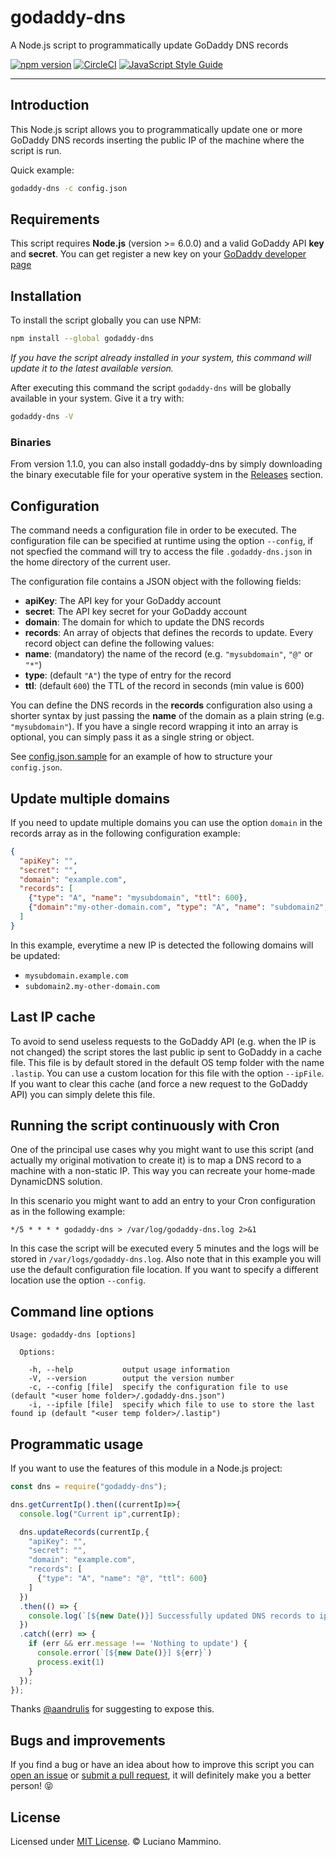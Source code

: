 # godaddy-dns

A Node.js script to programmatically update GoDaddy DNS records

[![npm version](https://badge.fury.io/js/godaddy-dns.svg)](http://badge.fury.io/js/godaddy-dns)
[![CircleCI](https://circleci.com/gh/lmammino/godaddy-dns.svg?style=shield)](https://circleci.com/gh/lmammino/godaddy-dns)
[![JavaScript Style Guide](https://img.shields.io/badge/code_style-standard-brightgreen.svg)](https://standardjs.com)

---

## Introduction

This Node.js script allows you to programmatically update one or more GoDaddy DNS
records inserting the public IP of the machine where the script is run.

Quick example:

```bash
godaddy-dns -c config.json
```


## Requirements

This script requires **Node.js** (version >= 6.0.0) and a valid GoDaddy API **key**
and **secret**. You can get register a new key on your [GoDaddy developer page](https://developer.godaddy.com/keys/)


## Installation

To install the script globally you can use NPM:

```bash
npm install --global godaddy-dns
```

*If you have the script already installed in your system, this command will
update it to the latest available version.*

After executing this command the script `godaddy-dns` will be globally available
in your system. Give it a try with:

```bash
godaddy-dns -V
```


### Binaries

From version 1.1.0, you can also install godaddy-dns by simply downloading the binary executable file for your operative system in the [Releases](https://github.com/lmammino/godaddy-dns/releases) section.


## Configuration

The command needs a configuration file in order to be executed. The configuration
file can be specified at runtime using the option `--config`, if not specfied the
command will try to access the file `.godaddy-dns.json` in the home directory of
the current user.

The configuration file contains a JSON object with the following fields:

  * **apiKey**: The API key for your GoDaddy account
  * **secret**: The API key secret for your GoDaddy account
  * **domain**: The domain for which to update the DNS records
  * **records**: An array of objects that defines the records to update. Every
  record object can define the following values:
   * **name**: (mandatory) the name of the record (e.g. `"mysubdomain"`, `"@"` or `"*"`)
   * **type**: (default `"A"`) the type of entry for the record
   * **ttl**: (default `600`) the TTL of the record in seconds (min value is 600)

You can define the DNS records in the **records** configuration also using a shorter
syntax by just passing the **name** of the domain as a plain string (e.g. `"mysubdomain"`).
If you have a single record wrapping it into an array is optional, you can
simply pass it as a single string or object.

See [config.json.sample](config.json.sample) for an example of how to structure
your `config.json`.


## Update multiple domains

If you need to update multiple domains you can use the option `domain` in the records array as in the following configuration example:

```json
{
  "apiKey": "",
  "secret": "",
  "domain": "example.com",
  "records": [
    {"type": "A", "name": "mysubdomain", "ttl": 600},
    {"domain":"my-other-domain.com", "type": "A", "name": "subdomain2", "ttl": 600} //overrides main domain name (example.com)
  ]
}
```

In this example, everytime a new IP is detected the following domains will be updated:

 - `mysubdomain.example.com`
 - `subdomain2.my-other-domain.com`


## Last IP cache

To avoid to send useless requests to the GoDaddy API (e.g. when the IP is not
changed) the script stores the last public ip sent to GoDaddy in a cache file.
This file is by default stored in the default OS temp folder with the name `.lastip`.
You can use a custom location for this file with the option `--ipFile`.
If you want to clear this cache (and force a new request to the GoDaddy API) you
can simply delete this file.


## Running the script continuously with Cron

One of the principal use cases why you might want to use this script (and actually
my original motivation to create it) is to map a DNS record to a machine with a
non-static IP. This way you can recreate your home-made DynamicDNS solution.

In this scenario you might want to add an entry to your Cron configuration as
in the following example:

```
*/5 * * * * godaddy-dns > /var/log/godaddy-dns.log 2>&1
```

In this case the script will be executed every 5 minutes and the logs will be stored
in `/var/logs/godaddy-dns.log`. Also note that in this example you will use the
default configuration file location. If you want to specify a different location
use the option `--config`.


## Command line options

```
Usage: godaddy-dns [options]

  Options:

    -h, --help           output usage information
    -V, --version        output the version number
    -c, --config [file]  specify the configuration file to use  (default "<user home folder>/.godaddy-dns.json")
    -i, --ipfile [file]  specify which file to use to store the last found ip (default "<user temp folder>/.lastip")
```


## Programmatic usage

If you want to use the features of this module in a Node.js project:

```javascript
const dns = require("godaddy-dns");

dns.getCurrentIp().then((currentIp)=>{
  console.log("Current ip",currentIp);

  dns.updateRecords(currentIp,{
    "apiKey": "",
    "secret": "",
    "domain": "example.com",
    "records": [
      {"type": "A", "name": "@", "ttl": 600}
    ]
  })
  .then(() => {
    console.log(`[${new Date()}] Successfully updated DNS records to ip ${currentIp}`)
  })
  .catch((err) => {
    if (err && err.message !== 'Nothing to update') {
      console.error(`[${new Date()}] ${err}`)
      process.exit(1)
    }
  });
});
```

Thanks [@aandrulis](https://github.com/aandrulis) for suggesting to expose this.


## Bugs and improvements

If you find a bug or have an idea about how to improve this script you can [open an issue](https://github.com/lmammino/godaddy-dns/issues) or [submit a pull request](https://github.com/lmammino/godaddy-dns/pulls), it will definitely make you a better person! 😝


## License

Licensed under [MIT License](LICENSE). © Luciano Mammino.
